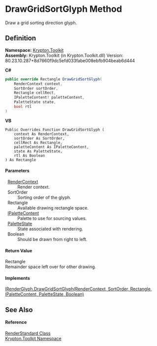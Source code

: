 # DrawGridSortGlyph Method


Draw a grid sorting direction glyph.



## Definition
**Namespace:** <a href="79d2eac2-21f4-54ff-7552-b20c33c30600.md">Krypton.Toolkit</a>  
**Assembly:** Krypton.Toolkit (in Krypton.Toolkit.dll) Version: 80.23.10.287+8d7660f9dc5efd033fabe008ebfb904beab6d444

**C#**
``` C#
public override Rectangle DrawGridSortGlyph(
	RenderContext context,
	SortOrder sortOrder,
	Rectangle cellRect,
	IPaletteContent? paletteContent,
	PaletteState state,
	bool rtl
)
```
**VB**
``` VB
Public Overrides Function DrawGridSortGlyph ( 
	context As RenderContext,
	sortOrder As SortOrder,
	cellRect As Rectangle,
	paletteContent As IPaletteContent,
	state As PaletteState,
	rtl As Boolean
) As Rectangle
```



#### Parameters
<dl><dt>  <a href="ef60a5af-08ff-7a94-87f5-362a7e392cd4.md">RenderContext</a></dt><dd>Render context.</dd><dt>  SortOrder</dt><dd>Sorting order of the glyph.</dd><dt>  Rectangle</dt><dd>Available drawing rectangle space.</dd><dt>  <a href="f2a5541d-c7c1-2c4b-162d-a4616ecccc95.md">IPaletteContent</a></dt><dd>Palette to use for sourcing values.</dd><dt>  <a href="93e626cd-00cf-240e-06c6-ab4d47e982ba.md">PaletteState</a></dt><dd>State associated with rendering.</dd><dt>  Boolean</dt><dd>Should be drawn from right to left.</dd></dl>

#### Return Value
Rectangle  
Remainder space left over for other drawing.

#### Implements
<a href="899f7eee-8933-0297-56a4-daee89328ef9.md">IRenderGlyph.DrawGridSortGlyph(RenderContext, SortOrder, Rectangle, IPaletteContent, PaletteState, Boolean)</a>  


## See Also


#### Reference
<a href="8a8b9945-a6ad-21c4-5182-014e3b962e19.md">RenderStandard Class</a>  
<a href="79d2eac2-21f4-54ff-7552-b20c33c30600.md">Krypton.Toolkit Namespace</a>  
